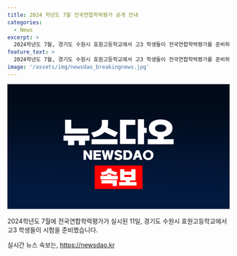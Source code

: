 ```yaml
---
title: 2024 학년도 7월 전국연합학력평가 공개 안내
categories:
  - News
excerpt: >
  2024학년도 7월, 경기도 수원시 효원고등학교에서 고3 학생들이 전국연합학력평가를 준비하고 있습니다.
feature_text: >
  2024학년도 7월, 경기도 수원시 효원고등학교에서 고3 학생들이 전국연합학력평가를 준비하고 있습니다.
image: '/assets/img/newsdao_breakingnews.jpg'
---
```


<p><img src="/assets/img/newsdao_breakingnews.jpg" alt="bookingtag 속보" /></p>

<p data-ke-size="size16">2024학년도 7월에 전국연합학력평가가 실시된 11일, 경기도 수원시 효원고등학교에서 고3 학생들이 시험을 준비했습니다.</p>
실시간 뉴스 속보는, <a href="https://newsdao.kr" rel="dofollow">https://newsdao.kr</a>


